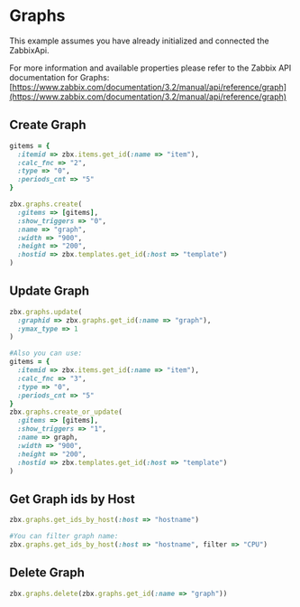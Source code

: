 # Graphs

This example assumes you have already initialized and connected the ZabbixApi.

For more information and available properties please refer to the Zabbix API documentation for Graphs:
[https://www.zabbix.com/documentation/3.2/manual/api/reference/graph](https://www.zabbix.com/documentation/3.2/manual/api/reference/graph)

## Create Graph
```ruby
gitems = {
  :itemid => zbx.items.get_id(:name => "item"),
  :calc_fnc => "2",
  :type => "0",
  :periods_cnt => "5"
}

zbx.graphs.create(
  :gitems => [gitems],
  :show_triggers => "0",
  :name => "graph",
  :width => "900",
  :height => "200",
  :hostid => zbx.templates.get_id(:host => "template")
)
```

## Update Graph
```ruby
zbx.graphs.update(
  :graphid => zbx.graphs.get_id(:name => "graph"),
  :ymax_type => 1
)

#Also you can use:
gitems = {
  :itemid => zbx.items.get_id(:name => "item"),
  :calc_fnc => "3",
  :type => "0",
  :periods_cnt => "5"
}
zbx.graphs.create_or_update(
  :gitems => [gitems],
  :show_triggers => "1",
  :name => graph,
  :width => "900",
  :height => "200",
  :hostid => zbx.templates.get_id(:host => "template")
)
```

## Get Graph ids by Host ###
```ruby
zbx.graphs.get_ids_by_host(:host => "hostname")

#You can filter graph name:
zbx.graphs.get_ids_by_host(:host => "hostname", filter => "CPU")
```

## Delete Graph
```ruby
zbx.graphs.delete(zbx.graphs.get_id(:name => "graph"))
```

